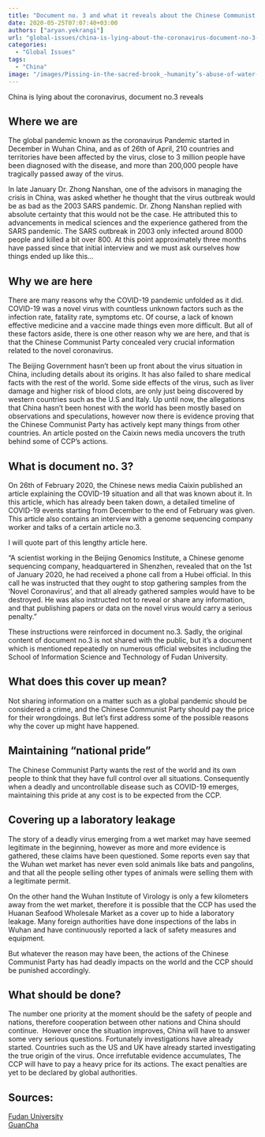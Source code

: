 ```yaml
---
title: "Document no. 3 and what it reveals about the Chinese Communist Party"
date: 2020-05-25T07:07:40+03:00
authors: ["aryan.yekrangi"]
url: "global-issues/china-is-lying-about-the-coronavirus-document-no-3-reavels"
categories: 
  - "Global Issues"
tags: 
  - "China"
image: "/images/Pissing-in-the-sacred-brook_-humanity’s-abuse-of-water-and-water’s-revenge-1-2.jpg"
---
```


China is lying about the coronavirus, document no.3 reveals

## **Where we are**

The global pandemic known as the coronavirus Pandemic started in December in Wuhan China, and as of 26th of April, 210 countries and territories have been affected by the virus, close to 3 million people have been diagnosed with the disease, and more than 200,000 people have tragically passed away of the virus.

In late January Dr. Zhong Nanshan, one of the advisors in managing the crisis in China, was asked whether he thought that the virus outbreak would be as bad as the 2003 SARS pandemic. Dr. Zhong Nanshan replied with absolute certainty that this would not be the case. He attributed this to advancements in medical sciences and the experience gathered from the SARS pandemic. The SARS outbreak in 2003 only infected around 8000 people and killed a bit over 800. At this point approximately three months have passed since that initial interview and we must ask ourselves how things ended up like this…

## **Why we are here**

There are many reasons why the COVID-19 pandemic unfolded as it did. COVID-19 was a novel virus with countless unknown factors such as the infection rate, fatality rate, symptoms etc. Of course, a lack of known effective medicine and a vaccine made things even more difficult. But all of these factors aside, there is one other reason why we are here, and that is that the Chinese Communist Party concealed very crucial information related to the novel coronavirus. 

The Beijing Government hasn’t been up front about the virus situation in China, including details about its origins. It has also failed to share medical facts with the rest of the world. Some side effects of the virus, such as liver damage and higher risk of blood clots, are only just being discovered by western countries such as the U.S and Italy. Up until now, the allegations that China hasn’t been honest with the world has been mostly based on observations and speculations, however now there is evidence proving that the Chinese Communist Party has actively kept many things from other countries. An article posted on the Caixin news media uncovers the truth behind some of CCP’s actions.

## **What is document no. 3?**

On 26th of February 2020, the Chinese news media Caixin published an article explaining the COVID-19 situation and all that was known about it. In this article, which has already been taken down, a detailed timeline of COVID-19 events starting from December to the end of February was given. This article also contains an interview with a genome sequencing company worker and talks of a certain article no.3.

I will quote part of this lengthy article here.

“A scientist working in the Beijing Genomics Institute, a Chinese genome sequencing company, headquartered in Shenzhen, revealed that on the 1st of January 2020, he had received a phone call from a Hubei official. In this call he was instructed that they ought to stop gathering samples from the ‘Novel Coronavirus’, and that all already gathered samples would have to be destroyed. He was also instructed not to reveal or share any information, and that publishing papers or data on the novel virus would carry a serious penalty.”

These instructions were reinforced in document no.3. Sadly, the original content of document no.3 is not shared with the public, but it’s a document which is mentioned repeatedly on numerous official websites including the School of Information Science and Technology of Fudan University.

## **What does this cover up mean?**

Not sharing information on a matter such as a global pandemic should be considered a crime, and the Chinese Communist Party should pay the price for their wrongdoings. But let’s first address some of the possible reasons why the cover up might have happened.

## **Maintaining “national pride”**

The Chinese Communist Party wants the rest of the world and its own people to think that they have full control over all situations. Consequently when a deadly and uncontrollable disease such as COVID-19 emerges, maintaining this pride at any cost is to be expected from the CCP.

## **Covering up a laboratory leakage**

The story of a deadly virus emerging from a wet market may have seemed legitimate in the beginning, however as more and more evidence is gathered, these claims have been questioned. Some reports even say that the Wuhan wet market has never even sold animals like bats and pangolins, and that all the people selling other types of animals were selling them with a legitimate permit.

On the other hand the Wuhan Institute of Virology is only a few kilometers away from the wet market, therefore it is possible that the CCP has used the Huanan Seafood Wholesale Market as a cover up to hide a laboratory leakage. Many foreign authorities have done inspections of the labs in Wuhan and have continuously reported a lack of safety measures and equipment. 

But whatever the reason may have been, the actions of the Chinese Communist Party has had deadly impacts on the world and the CCP should be punished accordingly.

## **What should be done?**

The number one priority at the moment should be the safety of people and nations, therefore cooperation between other nations and China should continue.  However once the situation improves, China will have to answer some very serious questions. Fortunately investigations have already started. Countries such as the US and UK have already started investigating the true origin of the virus. Once irrefutable evidence accumulates, The CCP will have to pay a heavy price for its actions. The exact penalties are yet to be declared by global authorities.

## **Sources:**

[Fudan University](http://202.120.224.125/urlfilter/urlfilter.html?url=www.it.fudan.edu.cn/Data/View/3591&type=%E6%95%99%E8%82%B2)  
[GuanCha](https://user.guancha.cn/main/content?id=250814)
